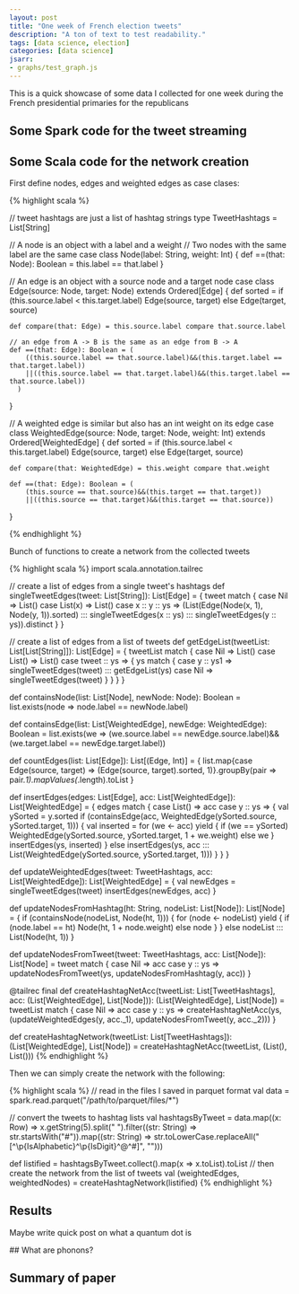 ```yaml
---
layout: post
title: "One week of French election tweets"
description: "A ton of text to test readability."
tags: [data science, election]
categories: [data science]
jsarr:
- graphs/test_graph.js
---
```


This is a quick showcase of some data I collected for one week during the French presidential primaries for the republicans

## Some Spark code for the tweet streaming

## Some Scala code for the network creation

First define nodes, edges and weighted edges as case clases:

{% highlight scala %}

// tweet hashtags are just a list of hashtag strings
type TweetHashtags = List[String]

// A node is an object with a label and a weight
// Two nodes with the same label are the same
case class Node(label: String, weight: Int) {
    def ==(that: Node): Boolean = this.label == that.label
}

// An edge is an object with a source node and a target node
case class Edge(source: Node, target: Node) extends Ordered[Edge] {
    def sorted = if (this.source.label < this.target.label) Edge(source, target) else Edge(target, source)

    def compare(that: Edge) = this.source.label compare that.source.label

    // an edge from A -> B is the same as an edge from B -> A 
    def ==(that: Edge): Boolean = (
        ((this.source.label == that.source.label)&&(this.target.label == that.target.label))
        ||((this.source.label == that.target.label)&&(this.target.label == that.source.label))
      )
}

// A weighted edge is similar but also has an int weight on its edge
case class WeightedEdge(source: Node, target: Node, weight: Int) extends Ordered[WeightedEdge] {
    def sorted = if (this.source.label < this.target.label) Edge(source, target) else Edge(target, source)

    def compare(that: WeightedEdge) = this.weight compare that.weight

    def ==(that: Edge): Boolean = (
        (this.source == that.source)&&(this.target == that.target))
        ||((this.source == that.target)&&(this.target == that.source))
}

{% endhighlight %}

Bunch of functions to create a network from the collected tweets

{% highlight scala %}
import scala.annotation.tailrec

// create a list of edges from a single tweet's hashtags
def singleTweetEdges(tweet: List[String]): List[Edge] = {
    tweet match {
      case Nil => List()
      case List(x) => List()
      case x :: y :: ys => (List(Edge(Node(x, 1), Node(y, 1)).sorted) ::: singleTweetEdges(x :: ys) ::: singleTweetEdges(y :: ys)).distinct
    }
  }

// create a list of edges from a list of tweets 
def getEdgeList(tweetList: List[List[String]]): List[Edge] = {
    tweetList match {
      case Nil => List()
      case List() => List()
      case tweet :: ys => {
        ys match {
          case y :: ys1 => singleTweetEdges(tweet) ::: getEdgeList(ys)
          case Nil => singleTweetEdges(tweet)
        }
      }
    }
  }
  
def containsNode(list: List[Node], newNode: Node): Boolean =
    list.exists(node => node.label == newNode.label)

def containsEdge(list: List[WeightedEdge], newEdge: WeightedEdge): Boolean =
    list.exists(we => (we.source.label == newEdge.source.label)&&(we.target.label == newEdge.target.label))

def countEdges(list: List[Edge]): List[(Edge, Int)] = {
    list.map{case Edge(source, target) => (Edge(source, target).sorted, 1)}.groupBy(pair => pair._1).mapValues(_.length).toList
    }

def insertEdges(edges: List[Edge], acc: List[WeightedEdge]): List[WeightedEdge] = {
    edges match {
      case List() => acc
      case y :: ys => {
        val ySorted = y.sorted
        if (containsEdge(acc, WeightedEdge(ySorted.source, ySorted.target, 1))) {
          val inserted = for (we <- acc) yield {
            if (we == ySorted) WeightedEdge(ySorted.source, ySorted.target, 1 + we.weight)
            else we
        }
          insertEdges(ys, inserted)
        }
        else insertEdges(ys, acc ::: List(WeightedEdge(ySorted.source, ySorted.target, 1)))
      }
    }
    }

def updateWeightedEdges(tweet: TweetHashtags, acc: List[WeightedEdge]): List[WeightedEdge] = {
    val newEdges = singleTweetEdges(tweet)
    insertEdges(newEdges, acc)
    }

def updateNodesFromHashtag(ht: String, nodeList: List[Node]): List[Node] = {
    if (containsNode(nodeList, Node(ht, 1))) {
      for (node <- nodeList) yield {
        if (node.label == ht) Node(ht, 1 + node.weight)
        else node
      }
    }
    else nodeList ::: List(Node(ht, 1))
    }

def updateNodesFromTweet(tweet: TweetHashtags, acc: List[Node]): List[Node] =
    tweet match {
      case Nil => acc
      case y :: ys => updateNodesFromTweet(ys, updateNodesFromHashtag(y, acc))
    }

@tailrec
final def createHashtagNetAcc(tweetList: List[TweetHashtags], acc: (List[WeightedEdge], List[Node])): (List[WeightedEdge], List[Node]) =
    tweetList match {
      case Nil => acc
      case y :: ys => createHashtagNetAcc(ys, (updateWeightedEdges(y, acc._1), updateNodesFromTweet(y, acc._2)))
    }

def createHashtagNetwork(tweetList: List[TweetHashtags]): (List[WeightedEdge], List[Node]) =
    createHashtagNetAcc(tweetList, (List(), List()))
{% endhighlight %}

Then we can simply create the network with the following:

{% highlight scala %}
// read in the files I saved in parquet format
val data = spark.read.parquet("/path/to/parquet/files/*")

// convert the tweets to hashtag lists
val hashtagsByTweet = data.map((x: Row) => x.getString(5).split(" ").filter((str: String) => str.startsWith("#")).map((str: String) => str.toLowerCase.replaceAll("[^\\p{IsAlphabetic}^\\p{IsDigit}^@^#]", "")))

def listified = hashtagsByTweet.collect().map(x => x.toList).toList
// then create the network from the list of tweets
val (weightedEdges, weightedNodes) = createHashtagNetwork(listified)
{% endhighlight %}


## Results


<div id="mynetwork"></div>

Maybe write quick post on what a quantum dot is

<div id="hashtag_network"></div>
## What are phonons?

## Summary of paper

